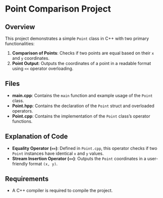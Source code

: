 # Point Comparison Project

## Overview
This project demonstrates a simple `Point` class in C++ with two primary functionalities:
1. **Comparison of Points**: Checks if two points are equal based on their `x` and `y` coordinates.
2. **Point Output**: Outputs the coordinates of a point in a readable format using `<<` operator overloading.

## Files
- **main.cpp**: Contains the `main` function and example usage of the `Point` class.
- **Point.hpp**: Contains the declaration of the `Point` struct and overloaded operators.
- **Point.cpp**: Contains the implementation of the `Point` class’s operator functions.

## Explanation of Code
- **Equality Operator (`==`)**: Defined in `Point.cpp`, this operator checks if two `Point` instances have identical `x` and `y` values.
- **Stream Insertion Operator (`<<`)**: Outputs the `Point` coordinates in a user-friendly format `(x, y)`.

## Requirements
- A C++ compiler is required to compile the project.
